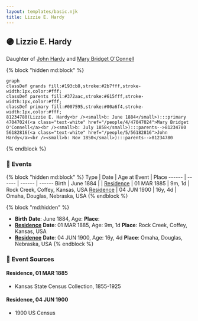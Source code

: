 ```yaml
---
layout: templates/basic.njk
title: Lizzie E. Hardy
---
```

## 🟣 Lizzie E. Hardy

Daughter of [John Hardy](/people/5/56182816) and [Mary Bridget O'Connell](/people/4/47047024)

{% block "hidden md:block" %}
```mermaid
graph
classDef grands fill:#193cb8,stroke:#2b7fff,stroke-width:1px,color:#fff;
classDef parents fill:#372aac,stroke:#615fff,stroke-width:1px,color:#fff;
classDef primary fill:#007595,stroke:#00a6f4,stroke-width:1px,color:#fff;
81234780(Lizzie E. Hardy<br /><small>b: June 1884</small>):::primary
47047024(<a class="text-white" href="/people/4/47047024">Mary Bridget O'Connell</a><br /><small>b: July 1858</small>):::parents-->81234780
56182816(<a class="text-white" href="/people/5/56182816">John Hardy</a><br /><small>b: Nov 1850</small>):::parents-->81234780
```
{% endblock %}

### 📆 Events

{% block "hidden md:block" %}
Type | Date | Age at Event | Place
------ | ------ | ------ | ------
Birth | June 1884 |  |
[Residence](#event-event-0) | 01 MAR 1885 | 9m, 1d | Rock Creek, Coffey, Kansas, USA
[Residence](#event-event-1) | 04 JUN 1900 | 16y, 4d | Omaha, Douglas, Nebraska, USA
{% endblock %}

{% block "md:hidden" %}
- **Birth**
**Date**: June 1884, Age:
**Place**:
- **[Residence](#event-event-0)**
**Date**: 01 MAR 1885, Age: 9m, 1d
**Place**: Rock Creek, Coffey, Kansas, USA
- **[Residence](#event-event-1)**
**Date**: 04 JUN 1900, Age: 16y, 4d
**Place**: Omaha, Douglas, Nebraska, USA
{% endblock %}

### 📰 Event Sources

#### <a id="event-event-0"></a> Residence, 01 MAR 1885
* Kansas State Census Collection, 1855-1925

#### <a id="event-event-1"></a> Residence, 04 JUN 1900
* 1900 US Census
